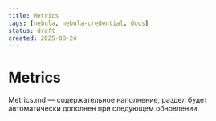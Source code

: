 ```yaml
---
title: Metrics
tags: [nebula, nebula-credential, docs]
status: draft
created: 2025-08-24
---
```


# Metrics

Metrics.md — содержательное наполнение, раздел будет автоматически дополнен при следующем обновлении.
